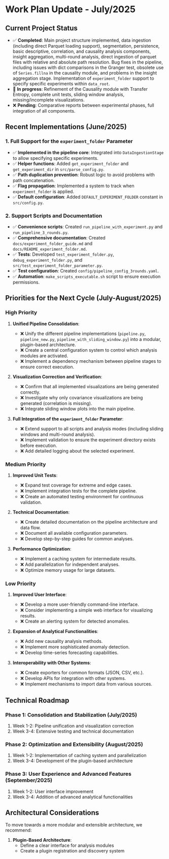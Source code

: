 # Work Plan Update - July/2025

## Current Project Status

- ✅ **Completed**: Main project structure implemented, data ingestion (including direct Parquet loading support), segmentation, persistence, basic descriptive, correlation, and causality analysis components, insight aggregation, multi-round analysis, direct ingestion of parquet files with relative and absolute path resolution. Bug fixes in the pipeline, including issues with dict comparisons in the Granger test, obsolete use of `Series.fillna` in the causality module, and problems in the insight aggregation stage. Implementation of `experiment_folder` support to specify specific experiments within `data_root`.
- 🔄 **In progress**: Refinement of the Causality module with Transfer Entropy, complete unit tests, sliding window analysis, missing/incomplete visualizations.
- ❌ **Pending**: Comparative reports between experimental phases, full integration of all components.

## Recent Implementations (June/2025)

### 1. Full Support for the `experiment_folder` Parameter

- ✅ **Implemented in the pipeline core**: Integrated into `DataIngestionStage` to allow specifying specific experiments.
- ✅ **Helper functions**: Added `get_experiment_folder` and `get_experiment_dir` in `src/parse_config.py`.
- ✅ **Path duplication prevention**: Robust logic to avoid problems with path concatenation.
- ✅ **Flag propagation**: Implemented a system to track when `experiment_folder` is applied.
- ✅ **Default configuration**: Added `DEFAULT_EXPERIMENT_FOLDER` constant in `src/config.py`.

### 2. Support Scripts and Documentation

- ✅ **Convenience scripts**: Created `run_pipeline_with_experiment.py` and `run_pipeline_3_rounds.py`.
- ✅ **Comprehensive documentation**: Created `docs/experiment_folder_guide.md` and `docs/README_experiment_folder.md`.
- ✅ **Tests**: Developed `test_experiment_folder.py`, `debug_experiment_folder.py`, and `src/test_experiment_folder_parameter.py`.
- ✅ **Test configuration**: Created `config/pipeline_config_3rounds.yaml`.
- ✅ **Automation**: `make_scripts_executable.sh` script to ensure execution permissions.

## Priorities for the Next Cycle (July-August/2025)

### High Priority

1.  **Unified Pipeline Consolidation**:
    -   ❌ Unify the different pipeline implementations (`pipeline.py`, `pipeline_new.py`, `pipeline_with_sliding_window.py`) into a modular, plugin-based architecture.
    -   ❌ Create a central configuration system to control which analysis modules are activated.
    -   ❌ Implement a dependency mechanism between pipeline stages to ensure correct execution.

2.  **Visualization Correction and Verification**:
    -   ❌ Confirm that all implemented visualizations are being generated correctly.
    -   ❌ Investigate why only covariance visualizations are being generated (correlation is missing).
    -   ❌ Integrate sliding window plots into the main pipeline.

3.  **Full Integration of the `experiment_folder` Parameter**:
    -   ❌ Extend support to all scripts and analysis modes (including sliding windows and multi-round analysis).
    -   ❌ Implement validation to ensure the experiment directory exists before execution.
    -   ❌ Add detailed logging about the selected experiment.

### Medium Priority

1.  **Improved Unit Tests**:
    -   ❌ Expand test coverage for extreme and edge cases.
    -   ❌ Implement integration tests for the complete pipeline.
    -   ❌ Create an automated testing environment for continuous validation.

2.  **Technical Documentation**:
    -   ❌ Create detailed documentation on the pipeline architecture and data flow.
    -   ❌ Document all available configuration parameters.
    -   ❌ Develop step-by-step guides for common analyses.

3.  **Performance Optimization**:
    -   ❌ Implement a caching system for intermediate results.
    -   ❌ Add parallelization for independent analyses.
    -   ❌ Optimize memory usage for large datasets.

### Low Priority

1.  **Improved User Interface**:
    -   ❌ Develop a more user-friendly command-line interface.
    -   ❌ Consider implementing a simple web interface for visualizing results.
    -   ❌ Create an alerting system for detected anomalies.

2.  **Expansion of Analytical Functionalities**:
    -   ❌ Add new causality analysis methods.
    -   ❌ Implement more sophisticated anomaly detection.
    -   ❌ Develop time-series forecasting capabilities.

3.  **Interoperability with Other Systems**:
    -   ❌ Create exporters for common formats (JSON, CSV, etc.).
    -   ❌ Develop APIs for integration with other systems.
    -   ❌ Implement mechanisms to import data from various sources.

## Technical Roadmap

### Phase 1: Consolidation and Stabilization (July/2025)
1.  Week 1-2: Pipeline unification and visualization correction
2.  Week 3-4: Extensive testing and technical documentation

### Phase 2: Optimization and Extensibility (August/2025)
1.  Week 1-2: Implementation of caching system and parallelization
2.  Week 3-4: Development of the plugin-based architecture

### Phase 3: User Experience and Advanced Features (September/2025)
1.  Week 1-2: User interface improvement
2.  Week 3-4: Addition of advanced analytical functionalities

## Architectural Considerations

To move towards a more modular and extensible architecture, we recommend:

1.  **Plugin-Based Architecture**:
    -   Define a clear interface for analysis modules
    -   Create a plugin registration and discovery system
